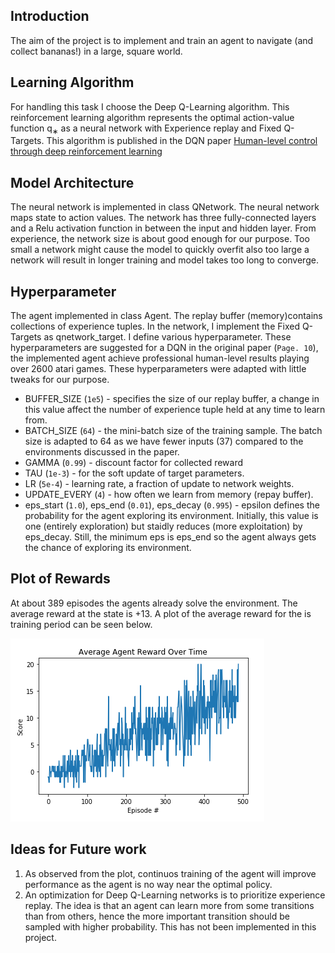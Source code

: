## Introduction

The aim of the project is to implement and train an agent to navigate (and collect bananas!) in a large, square world.


## Learning Algorithm

For handling this task I choose the Deep Q-Learning algorithm. This reinforcement learning algorithm represents the optimal action-value function q<sub>∗</sub>​ as a neural network with Experience replay and Fixed Q-Targets.
This algorithm is published in the DQN paper [Human-level control through deep reinforcement learning](https://storage.googleapis.com/deepmind-media/dqn/DQNNaturePaper.pdf)

## Model Architecture
The neural network is implemented in class QNetwork. The neural network maps state to action values. The network has three fully-connected layers and a Relu activation function in between the input and hidden layer. From experience, the network size is about good enough for our purpose. Too small a network might cause the model to quickly overfit also too large a network will result in longer training and model takes too long to converge.

## Hyperparameter

The agent implemented in class Agent. The replay buffer (memory)contains collections of experience tuples. In the network, I implement the Fixed Q-Targets as qnetwork_target.
I define various hyperparameter.
These hyperparameters are suggested for a DQN in the original paper (`Page. 10`), the implemented agent achieve professional human-level results playing over 2600 atari games. These hyperparameters were adapted with little tweaks for our purpose.

* BUFFER_SIZE (`1e5`) - specifies the size of our replay buffer, a change in this value affect the number of experience tuple held at any time to learn from.
* BATCH_SIZE (`64`) - the mini-batch size of the training sample. The batch size is adapted to 64 as we have fewer inputs (37) compared to the environments discussed in the paper.
* GAMMA (`0.99`) - discount factor for collected reward
* TAU (`1e-3`) - for the soft update of target parameters.
* LR (`5e-4`) - learning rate, a fraction of update to network weights.
* UPDATE_EVERY (`4`) - how often we learn from memory (repay buffer).
* eps_start (`1.0`), eps_end (`0.01`), eps_decay (`0.995`) - epsilon defines the probability for the agent exploring its environment. Initially, this value is one (entirely exploration) but staidly reduces (more exploitation) by eps_decay. Still, the minimum eps is eps_end so the agent always gets the chance of exploring its environment.


## Plot of Rewards

At about 389 episodes the agents already solve the environment. The average reward at the state is +13.
A plot of the average reward for the is training period can be seen below.

![plot of average reward over time](assets/rewardplot.png "Average Agent Reward Over Time")

## Ideas for Future work

1. As observed from the plot, continuos training of the agent will improve performance as the agent is no way near the optimal policy.
2. An optimization for Deep Q-Learning networks is to prioritize experience replay. The idea is that an agent can learn more from some transitions than from others, hence the more important transition should be sampled with higher probability. This has not been implemented in this project.





